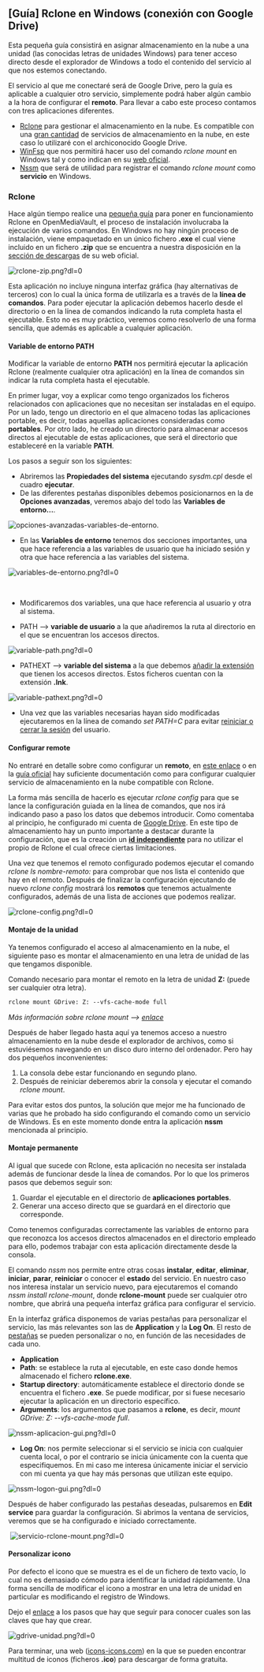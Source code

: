 ## [Guía] Rclone en Windows (conexión con Google Drive)

Esta pequeña guía consistirá en asignar almacenamiento en la nube a una unidad (las conocidas letras de unidades Windows) para tener acceso directo desde el explorador de Windows a todo el contenido del servicio al que nos estemos conectando.

El servicio al que me conectaré será de Google Drive, pero la guía es aplicable a cualquier otro servicio, simplemente podrá haber algún cambio a la hora de configurar el **remoto**. Para llevar a cabo este proceso contamos con tres aplicaciones diferentes.	 

- [Rclone](https://rclone.org/) para gestionar el almacenamiento en la nube. Es compatible con una [gran cantidad](https://rclone.org/#providers) de servicios de almacenamiento en la nube, en este caso lo utilizaré con el archiconocido Google Drive. 
- [WinFsp](http://www.secfs.net/winfsp/) que nos permitirá hacer uso del comando *rclone mount* en Windows tal y como indican en su [web oficial](https://rclone.org/commands/rclone_mount/#installing-on-windows). 
- [Nssm](https://nssm.cc/) que será de utilidad para registrar el comando *rclone mount* como **servicio** en Windows. 

### Rclone

Hace algún tiempo realice una [pequeña guía](https://tzinm.github.io/mis-apuntes/OpenMediaVault/Rclone/) para poner en funcionamiento Rclone en OpenMediaVault, el proceso de instalación involucraba la ejecución de varios comandos. En Windows no hay ningún proceso de instalación, viene empaquetado en un único fichero **.exe** el cual viene incluido en un fichero **.zip** que se encuentra a nuestra disposición en la [sección de descargas](https://rclone.org/downloads/) de su web oficial.

![rclone-zip.png?dl=0](https://dl.dropboxusercontent.com/s/hq51krwuvja5u4u/rclone-zip.png?dl=0)

Esta aplicación no incluye ninguna interfaz gráfica (hay alternativas de terceros) con lo cual la única forma de utilizarla es a través de la **línea de comandos**. Para poder ejecutar la aplicación debemos hacerlo desde el directorio o en la línea de comandos indicando la ruta completa hasta el ejecutable. Esto no es muy práctico, veremos como resolverlo de una forma sencilla, que además es aplicable a cualquier aplicación.	 

#### Variable de entorno PATH

Modificar la variable de entorno **PATH** nos permitirá ejecutar la aplicación Rclone (realmente cualquier otra aplicación) en la línea de comandos sin indicar la ruta completa hasta el ejecutable.

En primer lugar, voy a explicar como tengo organizados los ficheros relacionados con aplicaciones que no necesitan ser instaladas en el equipo. Por un lado, tengo un directorio en el que almaceno todas las aplicaciones portable, es decir, todas aquellas aplicaciones consideradas como **portables**. Por otro lado, he creado un directorio para almacenar accesos directos al ejecutable de estas aplicaciones, que será el directorio que estableceré en la variable **PATH**.	 

Los pasos a seguir son los siguientes:

- Abriremos las **Propiedades del sistema** ejecutando *sysdm.cpl* desde el cuadro **ejecutar**. 
- De las diferentes pestañas disponibles debemos posicionarnos en la de **Opciones avanzadas**, veremos abajo del todo las **Variables de entorno...**. 

![opciones-avanzadas-variables-de-entorno.](https://dl.dropboxusercontent.com/s/qjncfd5d3dq43ub/opciones-avanzadas-variables-de-entorno.png?dl=0)

- En las **Variables de entorno** tenemos dos secciones importantes, una que hace referencia a las variables de usuario que ha iniciado sesión y otra que hace referencia a las variables del sistema. 

![variables-de-entorno.png?dl=0](https://dl.dropboxusercontent.com/s/8ncyi31v62er7t8/variables-de-entorno.png?dl=0)

​	 

* Modificaremos dos variables, una que hace referencia al usuario y otra al sistema. 

- PATH --> **variable de usuario** a la que añadiremos la ruta al directorio en el que se encuentran los accesos directos. 

![variable-path.png?dl=0](https://dl.dropboxusercontent.com/s/o4alpqarbiqboi4/variable-path.png?dl=0)

- PATHEXT --> **variable del sistema** a la que debemos [añadir la extensión](https://superuser.com/questions/569466/add-a-directory-and-all-subdirectories-to-the-path-variable-with-a-single-entry#comment2394805_841100) que tienen los accesos directos. Estos ficheros cuentan con la extensión **.lnk**. 

![variable-pathext.png?dl=0](https://dl.dropboxusercontent.com/s/eijbip6b82uecyk/variable-pathext.png?dl=0)

- Una vez que las variables necesarias hayan sido modificadas ejecutaremos en la línea de comando *set PATH=C* para evitar [reiniciar o cerrar la sesión](https://search4fan.github.io/post/win10_new_system_variable_without_restart.html) del usuario. 

#### Configurar remote

No entraré en detalle sobre como configurar un **remoto**, en [este enlace](https://tzinm.github.io/mis-apuntes/OpenMediaVault/Rclone/#configuracion) o en la [guía oficial]() hay suficiente documentación como para configurar cualquier servicio de almacenamiento en la nube compatible con Rclone.

La forma más sencilla de hacerlo es ejecutar *rclone config* para que se lance la configuración guiada en la línea de comandos, que nos irá indicando paso a paso los datos que debemos introducir. Como comentaba al principio, he configurado mi cuenta de [Google Drive](https://rclone.org/drive). En este tipo de almacenamiento hay un punto importante a destacar durante la configuración, que es la creación un **[id independiente](https://rclone.org/drive/#making-your-own-client-id)** para no utilizar el propio de Rclone el cual ofrece ciertas limitaciones.	 

Una vez que tenemos el remoto configurado podemos ejecutar el comando *rclone ls nombre-remoto:* para comprobar que nos lista el contenido que hay en el remoto. Después de finalizar la configuración ejecutando de nuevo *rclone config* mostrará los **remotos** que tenemos actualmente configurados, además de una lista de acciones que podemos realizar.	 

![rclone-config.png?dl=0](https://dl.dropboxusercontent.com/s/8mno4vrp1n25bf0/rclone-config.png?dl=0)

#### Montaje de la unidad


Ya tenemos configurado el acceso al almacenamiento en la nube, el siguiente paso es montar el almacenamiento en una letra de unidad de las que tengamos disponible.

Comando necesario para montar el remoto en la letra de unidad **Z:** (puede ser cualquier otra letra).

```html
rclone mount GDrive: Z: --vfs-cache-mode full
```

*Más información sobre rclone mount -->* *[enlace](https://rclone.org/commands/rclone_mount/)*

Después de haber llegado hasta aquí ya tenemos acceso a nuestro almacenamiento en la nube desde el explorador de archivos, como si estuviésemos navegando en un disco duro interno del ordenador. Pero hay dos pequeños inconvenientes:

1. La consola debe estar funcionando en segundo plano. 
2. Después de reiniciar deberemos abrir la consola y ejecutar el comando *rclone mount*. 

Para evitar estos dos puntos, la solución que mejor me ha funcionado de varias que he probado ha sido configurando el comando como un servicio de Windows. Es en este momento donde entra la aplicación **nssm** mencionada al principio.	 

#### Montaje permanente

Al igual que sucede con Rclone, esta aplicación no necesita ser instalada además de funcionar desde la línea de comandos. Por lo que los primeros pasos que debemos seguir son:	 

1. Guardar el ejecutable en el directorio de **aplicaciones portables**. 
2. Generar una acceso directo que se guardará en el directorio que corresponde. 

Como tenemos configuradas correctamente las variables de entorno para que reconozca los accesos directos almacenados en el directorio empleado para ello, podemos trabajar con esta aplicación directamente desde la consola.

El comando *nssm* nos permite entre otras cosas **instalar**, **editar**, **eliminar**, **iniciar**, **parar**, **reiniciar** o conocer el **estado** del servicio. En nuestro caso nos interesa instalar un servicio nuevo, para ejecutaremos el comando *nssm install rclone-mount*, donde **rclone-mount** puede ser cualquier otro nombre, que abrirá una pequeña interfaz gráfica para configurar el servicio.	 

En la interfaz gráfica disponemos de varias pestañas para personalizar el servicio, las más relevantes son las de **Application** y la **Log On**. El resto de [pestañas](https://nssm.cc/usage) se pueden personalizar o no, en función de las necesidades de cada uno.

- **Application** 
- **Path**: se establece la ruta al ejecutable, en este caso donde hemos almacenado el fichero **rclone.exe**. 
- **Startup directory**: automáticamente establece el directorio donde se encuentra el fichero **.exe**. Se puede modificar, por si fuese necesario ejecutar la aplicación en un directorio específico. 
- **Arguments**: los argumentos que pasamos a **rclone**, es decir, *mount GDrive: Z: --vfs-cache-mode full*. 

![nssm-aplicacion-gui.png?dl=0](https://dl.dropboxusercontent.com/s/b471o1wag4dv4ln/nssm-aplicacion-gui.png?dl=0)

- **Log On**: nos permite seleccionar si el servicio se inicia con cualquier cuenta local, o por el contrario se inicia únicamente con la cuenta que especifiquemos. En mi caso me interesa únicamente iniciar el servicio con mi cuenta ya que hay más personas que utilizan este equipo. 	

![nssm-logon-gui.png?dl=0](https://dl.dropboxusercontent.com/s/fmnywuzpn77wqs3/nssm-logon-gui.png?dl=0)

Después de haber configurado las pestañas deseadas, pulsaremos en **Edit service** para guardar la configuración. Si abrimos la ventana de servicios, veremos que se ha configurado e iniciado correctamente.

​	![servicio-rclone-mount.png?dl=0](https://dl.dropboxusercontent.com/s/zzbybft3ajzxj7k/servicio-rclone-mount.png?dl=0)



#### Personalizar icono

Por defecto el icono que se muestra es el de un fichero de texto vacío, lo cual no es demasiado cómodo para identificar la unidad rápidamente. Una forma sencilla de modificar el icono a mostrar en una letra de unidad en particular es modificando el registro de Windows.	 

Dejo el [enlace](https://winaero.com/change-drive-icon-in-windows-10-with-a-custom-ico-file/) a los pasos que hay que seguir para conocer cuales son las claves que hay que crear. 

![gdrive-unidad.png?dl=0](https://dl.dropboxusercontent.com/s/mm3snhk7dqgl87s/gdrive-unidad.png?dl=0)

Para terminar, una web ([icons-icons.com](https://icon-icons.com/es/)) en la que se pueden encontrar multitud de iconos (ficheros **.ico**) para descargar de forma gratuita.